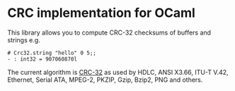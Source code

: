 CRC implementation for OCaml
============================

This library allows you to compute CRC-32 checksums of buffers
and strings e.g.

```
# Crc32.string "hello" 0 5;;
- : int32 = 907060870l
```

The current algorithm is
[CRC-32](http://en.wikipedia.org/wiki/Cyclic_redundancy_check#Commonly_used_and_standardized_CRCs)
as used by HDLC, ANSI X3.66, ITU-T V.42,
Ethernet, Serial ATA, MPEG-2, PKZIP, Gzip, Bzip2, PNG and
others.

